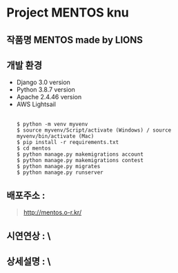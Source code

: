 # Project MENTOS knu
## 작품명 MENTOS made by LIONS

## 개발 환경
* Django 3.0 version <br>
* Python 3.8.7 version <br>
* Apache 2.4.46 version <br>
* AWS Lightsail <br><br>
    ```
    $ python -m venv myvenv
    $ source myvenv/Script/activate (Windows) / source myvenv/bin/activate (Mac)
    $ pip install -r requirements.txt
    $ cd mentos
    $ python manage.py makemigrations account
    $ python manage.py makemigrations contest
    $ python manage.py migrates
    $ python manage.py runserver
    ```
## 배포주소 : 
> http://mentos.o-r.kr/ 
## 시연연상 : \
## 상세설명 : \
